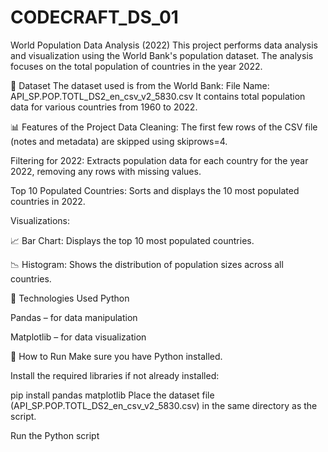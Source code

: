 # CODECRAFT_DS_01
World Population Data Analysis (2022)
This project performs data analysis and visualization using the World Bank's population dataset. The analysis focuses on the total population of countries in the year 2022.

📁 Dataset
The dataset used is from the World Bank:
File Name: API_SP.POP.TOTL_DS2_en_csv_v2_5830.csv
It contains total population data for various countries from 1960 to 2022.

📊 Features of the Project
Data Cleaning:
The first few rows of the CSV file (notes and metadata) are skipped using skiprows=4.

Filtering for 2022:
Extracts population data for each country for the year 2022, removing any rows with missing values.

Top 10 Populated Countries:
Sorts and displays the 10 most populated countries in 2022.

Visualizations:

📈 Bar Chart: Displays the top 10 most populated countries.

📉 Histogram: Shows the distribution of population sizes across all countries.

🧰 Technologies Used
Python

Pandas – for data manipulation

Matplotlib – for data visualization

📌 How to Run
Make sure you have Python installed.

Install the required libraries if not already installed:

pip install pandas matplotlib
Place the dataset file (API_SP.POP.TOTL_DS2_en_csv_v2_5830.csv) in the same directory as the script.

Run the Python script
